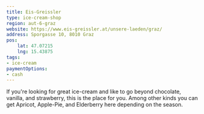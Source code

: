 ```yaml
---
title: Eis-Greissler
type: ice-cream-shop
region: aut-6-graz
website: https://www.eis-greissler.at/unsere-laeden/graz/
address: Sporgasse 10, 8010 Graz
pos:
    lat: 47.07215
    lng: 15.43875
tags:
- ice-cream
paymentOptions:
- cash
---
```


If you're looking for great ice-cream and like to go beyond chocolate, vanilla,
and strawberry, this is the place for you. Among other kinds you can get
Apricot, Apple-Pie, and Elderberry here depending on the season. 
